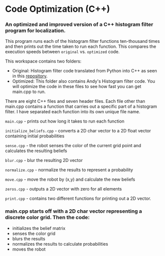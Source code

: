 # Code Optimization (C++)

### An optimized and improved version of a C++ histogram filter program for localization.

This program runs each of the histogram filter functions ten-thousand times and then prints out the time taken to run each function. This compares the execution speeds between `original` vs. `optimized` code.

This workspace contains two folders:
- Original: Histogram filter code translated from Python into C++ as seen in this [repository](https://github.com/jacobsayono/robot-localization). 
- Optimized: This folder also contains Andy's Histogram filter code. You will optimize the code in these files to see how fast you can get main.cpp to run.

There are eight C++ files and seven header files. Each file other than main.cpp contains a function that carries out a specific part of a histogram filter. I have separated each function into its own unique file name.

`main.cpp` - prints out how long it takes to run each function

`initialize_beliefs.cpp` - converts a 2D char vector to a 2D float vector containing initial probabilities

`sense.cpp` - the robot senses the color of the current grid point and calculates the resulting beliefs

`blur.cpp` - blur the resulting 2D vector

`normalize.cpp` - normalize the results to represent a probability

`move.cpp` - move the robot by (x,y) and calculate the new beliefs

`zeros.cpp` - outputs a 2D vector with zero for all elements

`print.cpp` - contains two different functions for printing out a 2D vector. 

### main.cpp starts off with a 2D char vector representing a discrete color grid. Then the code: 
- initializes the belief matrix
- senses the color grid
- blurs the results
- normalizes the results to calculate probabilities
- moves the robot
